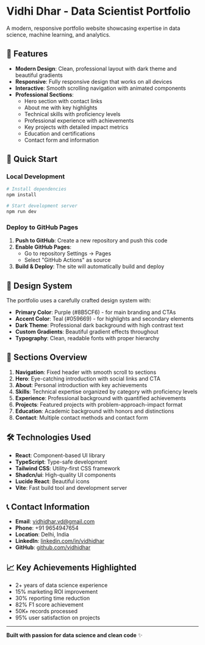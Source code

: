 # Vidhi Dhar - Data Scientist Portfolio

A modern, responsive portfolio website showcasing expertise in data science, machine learning, and analytics.

## 🌟 Features

- **Modern Design**: Clean, professional layout with dark theme and beautiful gradients
- **Responsive**: Fully responsive design that works on all devices
- **Interactive**: Smooth scrolling navigation with animated components
- **Professional Sections**: 
  - Hero section with contact links
  - About me with key highlights
  - Technical skills with proficiency levels
  - Professional experience with achievements
  - Key projects with detailed impact metrics
  - Education and certifications
  - Contact form and information

## 🚀 Quick Start

### Local Development
```bash
# Install dependencies
npm install

# Start development server
npm run dev
```

### Deploy to GitHub Pages

1. **Push to GitHub**: Create a new repository and push this code
2. **Enable GitHub Pages**: 
   - Go to repository Settings → Pages
   - Select "GitHub Actions" as source
3. **Build & Deploy**: The site will automatically build and deploy

## 🎨 Design System

The portfolio uses a carefully crafted design system with:
- **Primary Color**: Purple (#8B5CF6) - for main branding and CTAs
- **Accent Color**: Teal (#059669) - for highlights and secondary elements
- **Dark Theme**: Professional dark background with high contrast text
- **Custom Gradients**: Beautiful gradient effects throughout
- **Typography**: Clean, readable fonts with proper hierarchy

## 📱 Sections Overview

1. **Navigation**: Fixed header with smooth scroll to sections
2. **Hero**: Eye-catching introduction with social links and CTA
3. **About**: Personal introduction with key achievements
4. **Skills**: Technical expertise organized by category with proficiency levels
5. **Experience**: Professional background with quantified achievements
6. **Projects**: Featured projects with problem-approach-impact format
7. **Education**: Academic background with honors and distinctions
8. **Contact**: Multiple contact methods and contact form

## 🛠 Technologies Used

- **React**: Component-based UI library
- **TypeScript**: Type-safe development
- **Tailwind CSS**: Utility-first CSS framework
- **Shadcn/ui**: High-quality UI components
- **Lucide React**: Beautiful icons
- **Vite**: Fast build tool and development server

## 📞 Contact Information

- **Email**: vidhidhar.vd@gmail.com
- **Phone**: +91 9654947654
- **Location**: Delhi, India
- **LinkedIn**: [linkedin.com/in/vidhidhar](https://linkedin.com/in/vidhidhar)
- **GitHub**: [github.com/vidhidhar](https://github.com/vidhidhar)

## 📈 Key Achievements Highlighted

- 2+ years of data science experience
- 15% marketing ROI improvement
- 30% reporting time reduction
- 82% F1 score achievement
- 50K+ records processed
- 95% user satisfaction on projects

---

**Built with passion for data science and clean code** ✨
